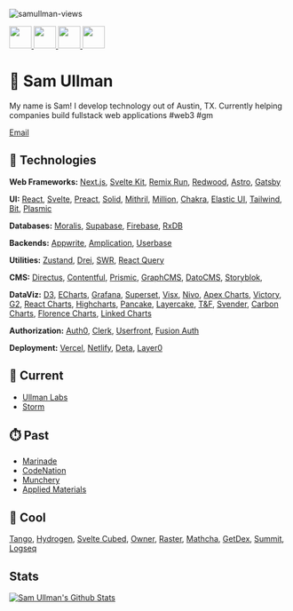 <p align="left"> <img src="https://komarev.com/ghpvc/?username=samullman&label=Profile%20views&color=0e75b6&style=flat" alt="samullman-views" /> </p>

<a href="https://www.linkedin.com/in/samullman/">
  <img src="https://upload.wikimedia.org/wikipedia/commons/c/ca/LinkedIn_logo_initials.png" style="width:40px;" />
</a>

<a href="https://chess.com/sullman" target="_blank">
  <img src="https://images.chesscomfiles.com/uploads/v1/images_users/tiny_mce/SamCopeland/phpmeXx6V.png" style="width:40px;" />
</a>

<a href="https://instagram.com/samullman">
  <img src="https://upload.wikimedia.org/wikipedia/commons/thumb/e/e7/Instagram_logo_2016.svg/1280px-Instagram_logo_2016.svg.png" style="width:40px;" />
</a>

<a href="https://twitter.com/samullman">
  <img src="https://upload.wikimedia.org/wikipedia/commons/thumb/4/4f/Twitter-logo.svg/1024px-Twitter-logo.svg.png" style="width:40px;" />
</a>



# 👋 Sam Ullman
My name is Sam! I develop technology out of Austin, TX. Currently helping companies build fullstack web applications #web3 #gm

[Email](mailto:samullman@gmail.com)

## 👾 Technologies

**Web Frameworks:** [Next.js](https://nextjs.org/), [Svelte Kit](https://sveltekit.com/), [Remix Run](https://remix.run/), [Redwood](https://redwoodjs.com/), [Astro](https://astro.build/), [Gatsby](https://www.gatsbyjs.com/)

**UI:** [React](https://reactjs.org), [Svelte](https://svelte.dev/), [Preact](https://preactjs.com/), [Solid](https://www.solidjs.com/), [Mithril](https://mithril.js.org/), [Million](https://millionjs.org/), [Chakra](https://chakra-ui.com/), [Elastic UI](https://elastic.github.io/eui/#/), [Tailwind](https://tailwindcss.com/), [Bit](https://bit.dev/), [Plasmic](https://plasmic.app/)

**Databases:** [Moralis](https://moralis.io/), [Supabase](https://supabase.io), [Firebase](https://firebase.google.com/),  [RxDB](https://rxdb.info/quickstart.html)

**Backends:** [Appwrite](https://appwrite.io/), [Amplication](https://amplication.com/), [Userbase](https://userbase.com/)

**Utilities:** [Zustand](https://zustand.sh), [Drei](https://github.com/pmndrs), [SWR](https://swr.vercel.app/), [React Query](https://react-query.tanstack.com/)

**CMS:** [Directus](https://directus.io/), [Contentful](https://contentful.com/), [Prismic](https://prismic.io/), [GraphCMS](https://graphcms.com/), [DatoCMS](https://www.datocms.com/), [Storyblok](https://www.storyblok.com/home), 

**DataViz:** [D3](https://d3js.org/), [ECharts](https://echarts.apache.org/en/index.html), [Grafana](https://grafana.com/), [Superset](https://superset.apache.org/), [Visx](https://airbnb.io/visx/), [Nivo](https://nivo.rocks/), [Apex Charts](https://apexcharts.com/), [Victory](https://formidable.com/open-source/victory/), [G2](https://g2.antv.vision/en/examples/gallery), [React Charts](https://react-charts.tanstack.com/), [Highcharts](https://www.highcharts.com/),  [Pancake](https://pancake-charts.surge.sh/), [Layercake](https://layercake.graphics/), [T&F](https://trash-and-fire.github.io/svelte-lightweight-charts/official-samples.html), [Svender](https://svend3r.dev/), [Carbon Charts](https://carbon-charts-0x.netlify.app/svelte/?path=/story/intro--welcome), [Florence Charts](https://florence.spatialnetworkslab.org/), [Linked Charts](https://mitcheljager.github.io/svelte-tiny-linked-charts/)

**Authorization:** [Auth0](https://auth0.com/), [Clerk](https://clerk.dev), [Userfront](https://userfront.com/), [Fusion Auth](https://fusionauth.io/)

**Deployment:** [Vercel](https://vercel.com/), [Netlify](https://netlify.com/), [Deta](https://www.deta.sh/), [Layer0](https://layer0.co/)


<!-- **ECommerce:** commerce layer, crystallize, checkout, stripe, shopify, swell, https://www.format.com/, https://commercejs.com/, https://zyla.rocks/, https://chord.co/, https://elliot.store/supply, sam cart -->

<!-- **Analytics:** https://usefathom.com/ -->


<!-- Maps https://carto.com/basemaps/ -->

<!-- Sales https://www.outreach.io/ -->
<!-- 
**Databases**

https://www.cockroachlabs.com/
https://appwrite.io/
https://pouchdb.com/, 
https://www.edgedb.com/, 
-->


<!-- fusion charts, frappe charts -->

<!-- paymens https://www.moneybutton.com/ -->




## 🧃 Current 
* [Ullman Labs](https://ullmanlabs.io/)
* [Storm](https://storm.com/)


## ⏱️ Past
* [Marinade](https://marinade.finance/)
* [CodeNation](https://codenation.org/)
* [Munchery](https://www.munchery.com/)
* [Applied Materials](https://www.appliedmaterials.com/interactive-proxy/)

## 🧊 Cool
[Tango](https://www.tango.us/), [Hydrogen](https://hydrogen.shopify.dev/), [Svelte Cubed](https://svelte-cubed.vercel.app/), [Owner](https://owner.com), [Raster](https://raster.app/), [Mathcha](https://www.mathcha.io/editor), [GetDex](https://getdex.com/), [Summit](https://usesummit.com/), [Logseq](https://logseq.com/)


## Stats

[![Sam Ullman's Github Stats](https://github-readme-stats.vercel.app/api?username=samullman)](https://github.com/samullman)

